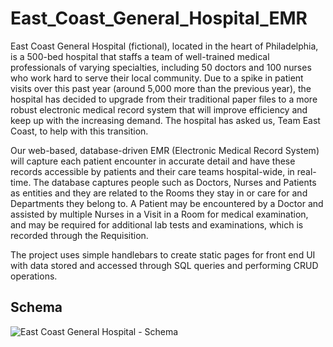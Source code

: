 # East_Coast_General_Hospital_EMR
East Coast General Hospital (fictional), located in the heart of Philadelphia, is a 500-bed hospital that staffs a team of well-trained medical professionals of varying specialties, 
including 50 doctors and 100 nurses who work hard to serve their local community. Due to a spike in patient visits over this past year (around 5,000 more than the previous year), 
the hospital has decided to upgrade from their traditional paper files to a more robust electronic medical record system that will improve efficiency and keep up with the increasing demand. 
The hospital has asked us, Team East Coast, to help with this transition. 

Our web-based, database-driven EMR (Electronic Medical Record System) will capture each patient encounter in accurate detail and have these records accessible by patients and their care teams hospital-wide, in real-time. 
The database captures people such as Doctors, Nurses and Patients as entities and they are related to the Rooms they stay in or care for and Departments they belong to. A Patient may be 
encountered by a Doctor and assisted by multiple Nurses in a Visit in a Room for medical examination, and may be required for additional lab tests and examinations, which is recorded through the Requisition.

The project uses simple handlebars to create static pages for front end UI with data stored and accessed through SQL queries and performing CRUD operations.

## Schema

![East Coast General Hospital - Schema](https://github.com/lance201/East_Coast_General_Hospital_EMR/assets/76983763/b0896f54-d316-4497-83ac-d5fadc128f84)
